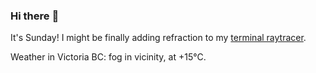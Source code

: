 ### Hi there :wave:

It's Sunday! I might be finally adding refraction to my [terminal raytracer](https://github.com/bewuethr/bash-raytracer).

Weather in Victoria BC: fog in vicinity, at +15°C.
